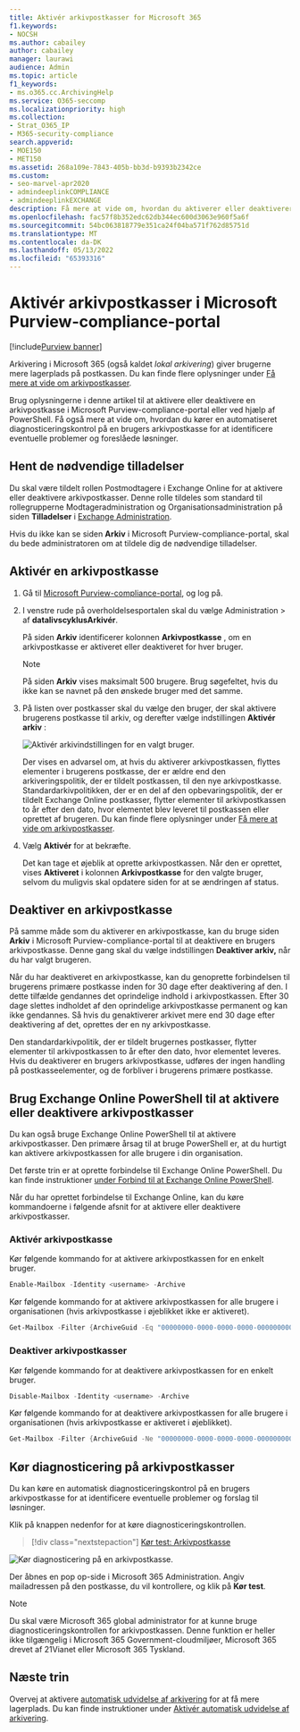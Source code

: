 ```yaml
---
title: Aktivér arkivpostkasser for Microsoft 365
f1.keywords:
- NOCSH
ms.author: cabailey
author: cabailey
manager: laurawi
audience: Admin
ms.topic: article
f1_keywords:
- ms.o365.cc.ArchivingHelp
ms.service: O365-seccomp
ms.localizationpriority: high
ms.collection:
- Strat_O365_IP
- M365-security-compliance
search.appverid:
- MOE150
- MET150
ms.assetid: 268a109e-7843-405b-bb3d-b9393b2342ce
ms.custom:
- seo-marvel-apr2020
- admindeeplinkCOMPLIANCE
- admindeeplinkEXCHANGE
description: Få mere at vide om, hvordan du aktiverer eller deaktiverer arkivpostkasser for at understøtte organisationens krav til meddelelsesopbevaring, eDiscovery og venteposition.
ms.openlocfilehash: fac57f8b352edc62db344ec600d3063e960f5a6f
ms.sourcegitcommit: 54bc063818779e351ca24f04ba571f762d85751d
ms.translationtype: MT
ms.contentlocale: da-DK
ms.lasthandoff: 05/13/2022
ms.locfileid: "65393316"
---
```

# <a name="enable-archive-mailboxes-in-the-microsoft-purview-compliance-portal"></a>Aktivér arkivpostkasser i Microsoft Purview-compliance-portal

[!include[Purview banner](../includes/purview-rebrand-banner.md)]

Arkivering i Microsoft 365 (også kaldet *lokal arkivering*) giver brugerne mere lagerplads på postkassen. Du kan finde flere oplysninger under [Få mere at vide om arkivpostkasser](archive-mailboxes.md).

Brug oplysningerne i denne artikel til at aktivere eller deaktivere en arkivpostkasse i Microsoft Purview-compliance-portal eller ved hjælp af PowerShell. Få også mere at vide om, hvordan du kører en automatiseret diagnosticeringskontrol på en brugers arkivpostkasse for at identificere eventuelle problemer og foreslåede løsninger.

## <a name="get-the-necessary-permissions"></a>Hent de nødvendige tilladelser

Du skal være tildelt rollen Postmodtagere i Exchange Online for at aktivere eller deaktivere arkivpostkasser. Denne rolle tildeles som standard til rollegrupperne Modtageradministration og Organisationsadministration på siden **Tilladelser** i <a href="https://go.microsoft.com/fwlink/p/?linkid=2059104" target="_blank">Exchange Administration</a>. 

Hvis du ikke kan se siden **Arkiv** i Microsoft Purview-compliance-portal, skal du bede administratoren om at tildele dig de nødvendige tilladelser.

## <a name="enable-an-archive-mailbox"></a>Aktivér en arkivpostkasse

1. Gå til <a href="https://go.microsoft.com/fwlink/p/?linkid=2077149" target="_blank">Microsoft Purview-compliance-portal</a>, og log på.

2. I venstre rude på overholdelsesportalen skal du vælge Administration  >  af **datalivscyklusArkivér**.

   På siden **Arkiv** identificerer kolonnen  **Arkivpostkasse** , om en arkivpostkasse er aktiveret eller deaktiveret for hver bruger.

   > [!NOTE]
   > På siden **Arkiv** vises maksimalt 500 brugere. Brug søgefeltet, hvis du ikke kan se navnet på den ønskede bruger med det samme.

3. På listen over postkasser skal du vælge den bruger, der skal aktivere brugerens postkasse til arkiv, og derefter vælge indstillingen **Aktivér arkiv** :

   ![Aktivér arkivindstillingen for en valgt bruger.](../media/enable-archive-option.png)


   Der vises en advarsel om, at hvis du aktiverer arkivpostkassen, flyttes elementer i brugerens postkasse, der er ældre end den arkiveringspolitik, der er tildelt postkassen, til den nye arkivpostkasse. Standardarkivpolitikken, der er en del af den opbevaringspolitik, der er tildelt Exchange Online postkasser, flytter elementer til arkivpostkassen to år efter den dato, hvor elementet blev leveret til postkassen eller oprettet af brugeren. Du kan finde flere oplysninger under [Få mere at vide om arkivpostkasser](archive-mailboxes.md).

5. Vælg **Aktivér** for at bekræfte.

   Det kan tage et øjeblik at oprette arkivpostkassen. Når den er oprettet, vises **Aktiveret** i kolonnen **Arkivpostkasse** for den valgte bruger, selvom du muligvis skal opdatere siden for at se ændringen af status.

## <a name="disable-an-archive-mailbox"></a>Deaktiver en arkivpostkasse

På samme måde som du aktiverer en arkivpostkasse, kan du bruge siden **Arkiv** i Microsoft Purview-compliance-portal til at deaktivere en brugers arkivpostkasse. Denne gang skal du vælge indstillingen **Deaktiver arkiv,** når du har valgt brugeren.

Når du har deaktiveret en arkivpostkasse, kan du genoprette forbindelsen til brugerens primære postkasse inden for 30 dage efter deaktivering af den. I dette tilfælde gendannes det oprindelige indhold i arkivpostkassen. Efter 30 dage slettes indholdet af den oprindelige arkivpostkasse permanent og kan ikke gendannes. Så hvis du genaktiverer arkivet mere end 30 dage efter deaktivering af det, oprettes der en ny arkivpostkasse.

Den standardarkivpolitik, der er tildelt brugernes postkasser, flytter elementer til arkivpostkassen to år efter den dato, hvor elementet leveres. Hvis du deaktiverer en brugers arkivpostkasse, udføres der ingen handling på postkasseelementer, og de forbliver i brugerens primære postkasse.

## <a name="use-exchange-online-powershell-to-enable-or-disable-archive-mailboxes"></a>Brug Exchange Online PowerShell til at aktivere eller deaktivere arkivpostkasser

Du kan også bruge Exchange Online PowerShell til at aktivere arkivpostkasser. Den primære årsag til at bruge PowerShell er, at du hurtigt kan aktivere arkivpostkassen for alle brugere i din organisation.

Det første trin er at oprette forbindelse til Exchange Online PowerShell. Du kan finde instruktioner [under Forbind til at Exchange Online PowerShell](/powershell/exchange/connect-to-exchange-online-powershell).

Når du har oprettet forbindelse til Exchange Online, kan du køre kommandoerne i følgende afsnit for at aktivere eller deaktivere arkivpostkasser.

### <a name="enable-archive-mailboxes"></a>Aktivér arkivpostkasse

Kør følgende kommando for at aktivere arkivpostkassen for en enkelt bruger.

```powershell
Enable-Mailbox -Identity <username> -Archive
```

Kør følgende kommando for at aktivere arkivpostkassen for alle brugere i organisationen (hvis arkivpostkasse i øjeblikket ikke er aktiveret).

```powershell
Get-Mailbox -Filter {ArchiveGuid -Eq "00000000-0000-0000-0000-000000000000" -AND RecipientTypeDetails -Eq "UserMailbox"} | Enable-Mailbox -Archive
```

### <a name="disable-archive-mailboxes"></a>Deaktiver arkivpostkasser

Kør følgende kommando for at deaktivere arkivpostkassen for en enkelt bruger.

```powershell
Disable-Mailbox -Identity <username> -Archive
```

Kør følgende kommando for at deaktivere arkivpostkassen for alle brugere i organisationen (hvis arkivpostkasse er aktiveret i øjeblikket).

```powershell
Get-Mailbox -Filter {ArchiveGuid -Ne "00000000-0000-0000-0000-000000000000" -AND RecipientTypeDetails -Eq "UserMailbox"} | Disable-Mailbox -Archive
```

## <a name="run-diagnostics-on-archive-mailboxes"></a>Kør diagnosticering på arkivpostkasser

Du kan køre en automatisk diagnosticeringskontrol på en brugers arkivpostkasse for at identificere eventuelle problemer og forslag til løsninger.

Klik på knappen nedenfor for at køre diagnosticeringskontrollen. 

> [!div class="nextstepaction"]
> [Kør test: Arkivpostkasse](https://aka.ms/PillarArchiveMailbox)

![Kør diagnosticering på en arkivpostkasse.](../media/ArchiveMailboxDiagnostics.png)

Der åbnes en pop op-side i Microsoft 365 Administration. Angiv mailadressen på den postkasse, du vil kontrollere, og klik på **Kør test**.

> [!NOTE]
> Du skal være Microsoft 365 global administrator for at kunne bruge diagnosticeringskontrollen for arkivpostkassen. Denne funktion er heller ikke tilgængelig i Microsoft 365 Government-cloudmiljøer, Microsoft 365 drevet af 21Vianet eller Microsoft 365 Tyskland.

## <a name="next-steps"></a>Næste trin

Overvej at aktivere [automatisk udvidelse af arkivering](autoexpanding-archiving.md) for at få mere lagerplads. Du kan finde instruktioner under [Aktivér automatisk udvidelse af arkivering](enable-autoexpanding-archiving.md).
